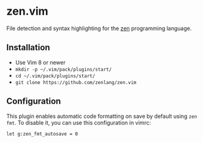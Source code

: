 # zen.vim

File detection and syntax highlighting for the
[zen](http://zenlang.org/) programming language.

## Installation

 * Use Vim 8 or newer
 * `mkdir -p ~/.vim/pack/plugins/start/`
 * `cd ~/.vim/pack/plugins/start/`
 * `git clone https://github.com/zenlang/zen.vim`

## Configuration

This plugin enables automatic code formatting on save by default using
`zen fmt`. To disable it, you can use this configuration in vimrc:

```
let g:zen_fmt_autosave = 0
```
